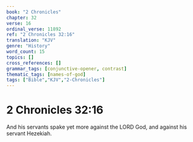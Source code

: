 ```yaml
---
book: "2 Chronicles"
chapter: 32
verse: 16
ordinal_verse: 11892
ref: "2 Chronicles 32:16"
translation: "KJV"
genre: "History"
word_count: 15
topics: []
cross_references: []
grammar_tags: [conjunctive-opener, contrast]
thematic_tags: [names-of-god]
tags: ["Bible","KJV","2-Chronicles"]
---
```


# 2 Chronicles 32:16

And his servants spake yet more against the LORD God, and against his servant Hezekiah.
